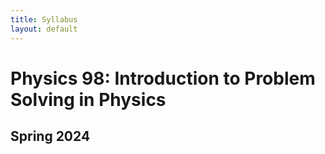 ```yaml
---
title: Syllabus
layout: default
---
```


<h1> Physics 98: Introduction to Problem Solving in Physics </h1>
<h2> Spring 2024 </h2>

